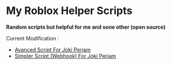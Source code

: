 # My Roblox Helper Scripts
**Random scripts but helpful for me and sone other (open source)**

Current Modification :
- [Avanced Script For Joki Perjam](https://github.com/afkar-gg/Roblox-Scripts/tree/main/(Final)-Roblox-Joki-Proxy)
- [Simpler Script (Webhook) For Joki Perjam](https://github.com/afkar-gg/Roblox-Scripts/tree/main/Webhook-Joki)
